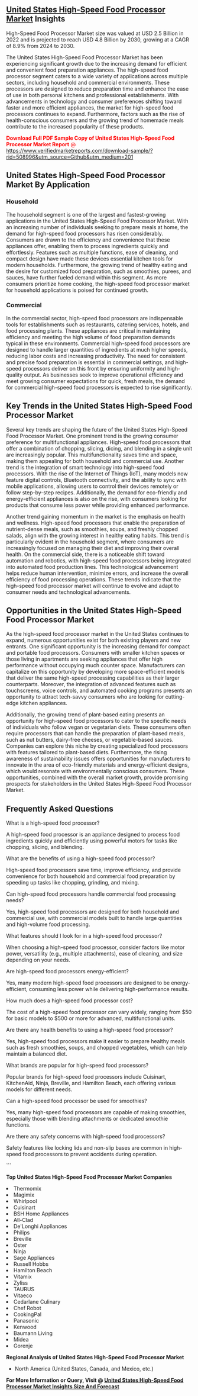 <h2><a href="https://www.verifiedmarketreports.com/download-sample/?rid=508996&amp;utm_source=Github&amp;utm_medium=201" target="_blank">United States High-Speed Food Processor Market</a> Insights</h2><p>High-Speed Food Processor Market size was valued at USD 2.5 Billion in 2022 and is projected to reach USD 4.8 Billion by 2030, growing at a CAGR of 8.9% from 2024 to 2030.</p><p><p>The United States High-Speed Food Processor Market has been experiencing significant growth due to the increasing demand for efficient and convenient food preparation appliances. The high-speed food processor segment caters to a wide variety of applications across multiple sectors, including household and commercial environments. These processors are designed to reduce preparation time and enhance the ease of use in both personal kitchens and professional establishments. With advancements in technology and consumer preferences shifting toward faster and more efficient appliances, the market for high-speed food processors continues to expand. Furthermore, factors such as the rise of health-conscious consumers and the growing trend of homemade meals contribute to the increased popularity of these products. <p><span class=""><span style="color: #ff0000;"><strong>Download Full PDF Sample Copy of United States High-Speed Food Processor Market Report</strong> @ </span><a href="https://www.verifiedmarketreports.com/download-sample/?rid=508996&amp;utm_source=Github&amp;utm_medium=201" target="_blank">https://www.verifiedmarketreports.com/download-sample/?rid=508996&amp;utm_source=Github&amp;utm_medium=201</a></span></p></p><h2>United States High-Speed Food Processor Market By Application</h2><h3>Household</h3><p>The household segment is one of the largest and fastest-growing applications in the United States High-Speed Food Processor Market. With an increasing number of individuals seeking to prepare meals at home, the demand for high-speed food processors has risen considerably. Consumers are drawn to the efficiency and convenience that these appliances offer, enabling them to process ingredients quickly and effortlessly. Features such as multiple functions, ease of cleaning, and compact design have made these devices essential kitchen tools for modern households. Furthermore, the growing trend of healthy eating and the desire for customized food preparation, such as smoothies, purees, and sauces, have further fueled demand within this segment. As more consumers prioritize home cooking, the high-speed food processor market for household applications is poised for continued growth. </p><h3>Commercial</h3><p>In the commercial sector, high-speed food processors are indispensable tools for establishments such as restaurants, catering services, hotels, and food processing plants. These appliances are critical in maintaining efficiency and meeting the high volume of food preparation demands typical in these environments. Commercial high-speed food processors are designed to handle larger quantities of ingredients at much higher speeds, reducing labor costs and increasing productivity. The need for consistent and precise food preparation is essential in commercial settings, and high-speed processors deliver on this front by ensuring uniformity and high-quality output. As businesses seek to improve operational efficiency and meet growing consumer expectations for quick, fresh meals, the demand for commercial high-speed food processors is expected to rise significantly. </p><h2>Key Trends in the United States High-Speed Food Processor Market</h2><p>Several key trends are shaping the future of the United States High-Speed Food Processor Market. One prominent trend is the growing consumer preference for multifunctional appliances. High-speed food processors that offer a combination of chopping, slicing, dicing, and blending in a single unit are increasingly popular. This multifunctionality saves time and space, making them appealing for both household and commercial use. Another trend is the integration of smart technology into high-speed food processors. With the rise of the Internet of Things (IoT), many models now feature digital controls, Bluetooth connectivity, and the ability to sync with mobile applications, allowing users to control their devices remotely or follow step-by-step recipes. Additionally, the demand for eco-friendly and energy-efficient appliances is also on the rise, with consumers looking for products that consume less power while providing enhanced performance.</p><p>Another trend gaining momentum in the market is the emphasis on health and wellness. High-speed food processors that enable the preparation of nutrient-dense meals, such as smoothies, soups, and freshly chopped salads, align with the growing interest in healthy eating habits. This trend is particularly evident in the household segment, where consumers are increasingly focused on managing their diet and improving their overall health. On the commercial side, there is a noticeable shift toward automation and robotics, with high-speed food processors being integrated into automated food production lines. This technological advancement helps reduce human intervention, minimize errors, and increase the overall efficiency of food processing operations. These trends indicate that the high-speed food processor market will continue to evolve and adapt to consumer needs and technological advancements. </p><h2>Opportunities in the United States High-Speed Food Processor Market</h2><p>As the high-speed food processor market in the United States continues to expand, numerous opportunities exist for both existing players and new entrants. One significant opportunity is the increasing demand for compact and portable food processors. Consumers with smaller kitchen spaces or those living in apartments are seeking appliances that offer high performance without occupying much counter space. Manufacturers can capitalize on this opportunity by developing more space-efficient models that deliver the same high-speed processing capabilities as their larger counterparts. Moreover, the integration of advanced features such as touchscreens, voice controls, and automated cooking programs presents an opportunity to attract tech-savvy consumers who are looking for cutting-edge kitchen appliances. </p><p>Additionally, the growing trend of plant-based eating presents an opportunity for high-speed food processors to cater to the specific needs of individuals who follow vegan or vegetarian diets. These consumers often require processors that can handle the preparation of plant-based meals, such as nut butters, dairy-free cheeses, or vegetable-based sauces. Companies can explore this niche by creating specialized food processors with features tailored to plant-based diets. Furthermore, the rising awareness of sustainability issues offers opportunities for manufacturers to innovate in the area of eco-friendly materials and energy-efficient designs, which would resonate with environmentally conscious consumers. These opportunities, combined with the overall market growth, provide promising prospects for stakeholders in the United States High-Speed Food Processor Market. </p><h2>Frequently Asked Questions</h2><p>What is a high-speed food processor?</p><p>A high-speed food processor is an appliance designed to process food ingredients quickly and efficiently using powerful motors for tasks like chopping, slicing, and blending.</p><p>What are the benefits of using a high-speed food processor?</p><p>High-speed food processors save time, improve efficiency, and provide convenience for both household and commercial food preparation by speeding up tasks like chopping, grinding, and mixing.</p><p>Can high-speed food processors handle commercial food processing needs?</p><p>Yes, high-speed food processors are designed for both household and commercial use, with commercial models built to handle large quantities and high-volume food processing.</p><p>What features should I look for in a high-speed food processor?</p><p>When choosing a high-speed food processor, consider factors like motor power, versatility (e.g., multiple attachments), ease of cleaning, and size depending on your needs.</p><p>Are high-speed food processors energy-efficient?</p><p>Yes, many modern high-speed food processors are designed to be energy-efficient, consuming less power while delivering high-performance results.</p><p>How much does a high-speed food processor cost?</p><p>The cost of a high-speed food processor can vary widely, ranging from $50 for basic models to $500 or more for advanced, multifunctional units.</p><p>Are there any health benefits to using a high-speed food processor?</p><p>Yes, high-speed food processors make it easier to prepare healthy meals such as fresh smoothies, soups, and chopped vegetables, which can help maintain a balanced diet.</p><p>What brands are popular for high-speed food processors?</p><p>Popular brands for high-speed food processors include Cuisinart, KitchenAid, Ninja, Breville, and Hamilton Beach, each offering various models for different needs.</p><p>Can a high-speed food processor be used for smoothies?</p><p>Yes, many high-speed food processors are capable of making smoothies, especially those with blending attachments or dedicated smoothie functions.</p><p>Are there any safety concerns with high-speed food processors?</p><p>Safety features like locking lids and non-slip bases are common in high-speed food processors to prevent accidents during operation.</p>```</p><p><strong>Top United States High-Speed Food Processor Market Companies</strong></p><div data-test-id=""><p><li>Thermomix</li><li> Magimix</li><li> Whirlpool</li><li> Cuisinart</li><li> BSH Home Appliances</li><li> All-Clad</li><li> De'Longhi Appliances</li><li> Philips</li><li> Breville</li><li> Oster</li><li> Ninja</li><li> Sage Appliances</li><li> Russell Hobbs</li><li> Hamilton Beach</li><li> Vitamix</li><li> Zyliss</li><li> TAURUS</li><li> Vitaeco</li><li> Cedarlane Culinary</li><li> Chef Robot</li><li> CookingPal</li><li> Panasonic</li><li> Kenwood</li><li> Baumann Living</li><li> Midea</li><li> Gorenje</li></p><div><strong>Regional Analysis of&nbsp;United States High-Speed Food Processor Market</strong></div><ul><li dir="ltr"><p dir="ltr">North America&nbsp;(United States, Canada, and Mexico, etc.)</p></li></ul><p><strong>For More Information or Query, Visit @&nbsp;</strong><strong><a href="https://www.verifiedmarketreports.com/product/high-speed-food-processor-market/?utm_source=Github&amp;utm_medium=201" target="_blank">United States High-Speed Food Processor Market Insights Size And Forecast</a></strong></p></div>
